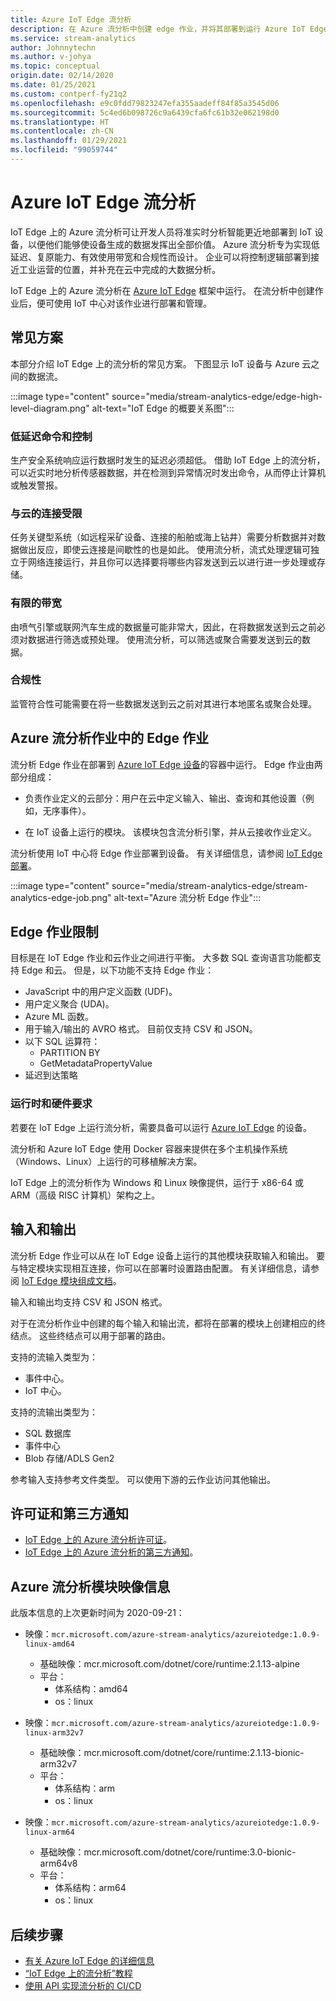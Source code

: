 ```yaml
---
title: Azure IoT Edge 流分析
description: 在 Azure 流分析中创建 edge 作业，并将其部署到运行 Azure IoT Edge 的设备。
ms.service: stream-analytics
author: Johnnytechn
ms.author: v-johya
ms.topic: conceptual
origin.date: 02/14/2020
ms.date: 01/25/2021
ms.custom: contperf-fy21q2
ms.openlocfilehash: e9c0fdd79823247efa355aadeff84f85a3545d06
ms.sourcegitcommit: 5c4ed6b098726c9a6439cfa6fc61b32e062198d0
ms.translationtype: HT
ms.contentlocale: zh-CN
ms.lasthandoff: 01/29/2021
ms.locfileid: "99059744"
---
```

# <a name="azure-stream-analytics-on-iot-edge"></a>Azure IoT Edge 流分析
 
IoT Edge 上的 Azure 流分析可让开发人员将准实时分析智能更近地部署到 IoT 设备，以便他们能够使设备生成的数据发挥出全部价值。 Azure 流分析专为实现低延迟、复原能力、有效使用带宽和合规性而设计。 企业可以将控制逻辑部署到接近工业运营的位置，并补充在云中完成的大数据分析。

IoT Edge 上的 Azure 流分析在 [Azure IoT Edge](https://azure.microsoft.com/campaigns/iot-edge/) 框架中运行。 在流分析中创建作业后，便可使用 IoT 中心对该作业进行部署和管理。

## <a name="common-scenarios"></a>常见方案

本部分介绍 IoT Edge 上的流分析的常见方案。 下图显示 IoT 设备与 Azure 云之间的数据流。

:::image type="content" source="media/stream-analytics-edge/edge-high-level-diagram.png" alt-text="IoT Edge 的概要关系图":::

### <a name="low-latency-command-and-control"></a>低延迟命令和控制

生产安全系统响应运行数据时发生的延迟必须超低。 借助 IoT Edge 上的流分析，可以近实时地分析传感器数据，并在检测到异常情况时发出命令，从而停止计算机或触发警报。

### <a name="limited-connectivity-to-the-cloud"></a>与云的连接受限

任务关键型系统（如远程采矿设备、连接的船舶或海上钻井）需要分析数据并对数据做出反应，即使云连接是间歇性的也是如此。 使用流分析，流式处理逻辑可独立于网络连接运行，并且你可以选择要将哪些内容发送到云以进行进一步处理或存储。

### <a name="limited-bandwidth"></a>有限的带宽

由喷气引擎或联网汽车生成的数据量可能非常大，因此，在将数据发送到云之前必须对数据进行筛选或预处理。 使用流分析，可以筛选或聚合需要发送到云的数据。

### <a name="compliance"></a>合规性

监管符合性可能需要在将一些数据发送到云之前对其进行本地匿名或聚合处理。

## <a name="edge-jobs-in-azure-stream-analytics"></a>Azure 流分析作业中的 Edge 作业

流分析 Edge 作业在部署到 [Azure IoT Edge 设备](../iot-edge/about-iot-edge.md)的容器中运行。 Edge 作业由两部分组成：

* 负责作业定义的云部分：用户在云中定义输入、输出、查询和其他设置（例如，无序事件）。

* 在 IoT 设备上运行的模块。 该模块包含流分析引擎，并从云接收作业定义。 

流分析使用 IoT 中心将 Edge 作业部署到设备。 有关详细信息，请参阅 [IoT Edge 部署](../iot-edge/module-deployment-monitoring.md)。

:::image type="content" source="media/stream-analytics-edge/stream-analytics-edge-job.png" alt-text="Azure 流分析 Edge 作业":::

## <a name="edge-job-limitations"></a>Edge 作业限制

目标是在 IoT Edge 作业和云作业之间进行平衡。 大多数 SQL 查询语言功能都支持 Edge 和云。 但是，以下功能不支持 Edge 作业：
* JavaScript 中的用户定义函数 (UDF)。 
* 用户定义聚合 (UDA)。
* Azure ML 函数。
* 用于输入/输出的 AVRO 格式。 目前仅支持 CSV 和 JSON。
* 以下 SQL 运算符：
    * PARTITION BY
    * GetMetadataPropertyValue
* 延迟到达策略

### <a name="runtime-and-hardware-requirements"></a>运行时和硬件要求
若要在 IoT Edge 上运行流分析，需要具备可以运行 [Azure IoT Edge](https://azure.microsoft.com/campaigns/iot-edge/) 的设备。 

流分析和 Azure IoT Edge 使用 Docker 容器来提供在多个主机操作系统（Windows、Linux）上运行的可移植解决方案。

IoT Edge 上的流分析作为 Windows 和 Linux 映像提供，运行于 x86-64 或 ARM（高级 RISC 计算机）架构之上。 


## <a name="input-and-output"></a>输入和输出

流分析 Edge 作业可以从在 IoT Edge 设备上运行的其他模块获取输入和输出。 要与特定模块实现相互连接，你可以在部署时设置路由配置。 有关详细信息，请参阅 [IoT Edge 模块组成文档](../iot-edge/module-composition.md)。

输入和输出均支持 CSV 和 JSON 格式。

对于在流分析作业中创建的每个输入和输出流，都将在部署的模块上创建相应的终结点。 这些终结点可以用于部署的路由。

支持的流输入类型为：
* 事件中心。
* IoT 中心。

支持的流输出类型为：
* SQL 数据库
* 事件中心
* Blob 存储/ADLS Gen2

参考输入支持参考文件类型。 可以使用下游的云作业访问其他输出。 

## <a name="license-and-third-party-notices"></a>许可证和第三方通知
* [IoT Edge 上的 Azure 流分析许可证](https://go.microsoft.com/fwlink/?linkid=862827)。 
* [IoT Edge 上的 Azure 流分析的第三方通知](https://go.microsoft.com/fwlink/?linkid=862828)。

## <a name="azure-stream-analytics-module-image-information"></a>Azure 流分析模块映像信息 

此版本信息的上次更新时间为 2020-09-21：

- 映像：`mcr.microsoft.com/azure-stream-analytics/azureiotedge:1.0.9-linux-amd64`
   - 基础映像：mcr.microsoft.com/dotnet/core/runtime:2.1.13-alpine
   - 平台：
      - 体系结构：amd64
      - os：linux
 
- 映像：`mcr.microsoft.com/azure-stream-analytics/azureiotedge:1.0.9-linux-arm32v7`
   - 基础映像：mcr.microsoft.com/dotnet/core/runtime:2.1.13-bionic-arm32v7
   - 平台：
      - 体系结构：arm
      - os：linux
 
- 映像：`mcr.microsoft.com/azure-stream-analytics/azureiotedge:1.0.9-linux-arm64`
   - 基础映像：mcr.microsoft.com/dotnet/core/runtime:3.0-bionic-arm64v8
   - 平台：
      - 体系结构：arm64
      - os：linux
      
      
## <a name="next-steps"></a>后续步骤

* [有关 Azure IoT Edge 的详细信息](../iot-edge/about-iot-edge.md)
* [“IoT Edge 上的流分析”教程](../iot-edge/tutorial-deploy-stream-analytics.md)
* [使用 API 实现流分析的 CI/CD](stream-analytics-cicd-api.md)

<!--Link references-->
[stream.analytics.scale.jobs]: stream-analytics-scale-jobs.md
[stream.analytics.introduction]: stream-analytics-introduction.md
[stream.analytics.get.started]: stream-analytics-real-time-fraud-detection.md
[stream.analytics.query.language.reference]: https://docs.microsoft.com/stream-analytics-query/stream-analytics-query-language-reference
[stream.analytics.rest.api.reference]: https://docs.microsoft.com/rest/api/streamanalytics/

